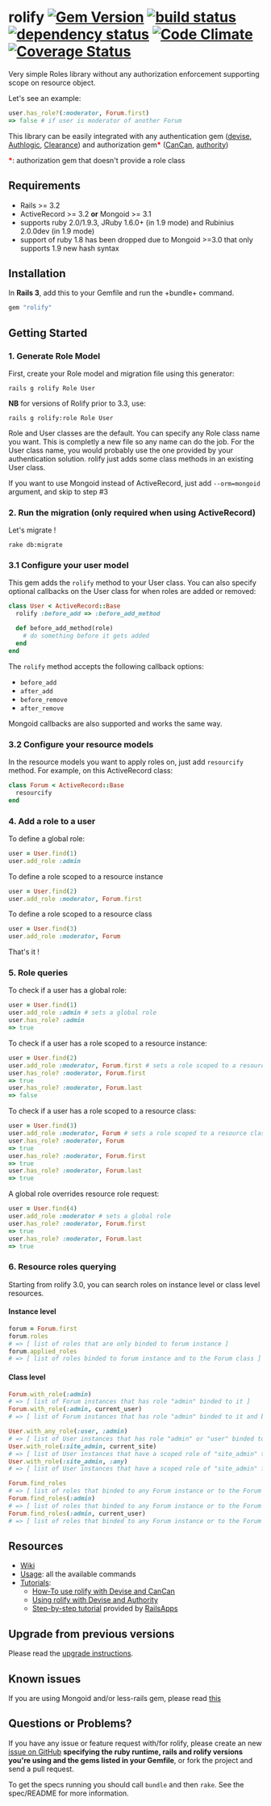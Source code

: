 # rolify [![Gem Version](https://badge.fury.io/rb/rolify.png)](http://badge.fury.io/rb/rolify) [![build status](https://secure.travis-ci.org/EppO/rolify.png)](http://travis-ci.org/EppO/rolify) [![dependency status](https://gemnasium.com/EppO/rolify.png)](https://gemnasium.com/EppO/rolify) [![Code Climate](https://codeclimate.com/github/EppO/rolify.png)](https://codeclimate.com/github/EppO/rolify) [![Coverage Status](https://coveralls.io/repos/EppO/rolify/badge.png?branch=master)](https://coveralls.io/r/EppO/rolify)


Very simple Roles library without any authorization enforcement supporting scope on resource object.

Let's see an example: 

```ruby
user.has_role?(:moderator, Forum.first) 
=> false # if user is moderator of another Forum
```

This library can be easily integrated with any authentication gem ([devise](https://github.com/plataformatec/devise), [Authlogic](https://github.com/binarylogic/authlogic), [Clearance](https://github.com/thoughtbot/clearance)) and authorization gem<span style="color: red"><strong>*</strong></span> ([CanCan](https://github.com/ryanb/cancan), [authority](https://github.com/nathanl/authority))

<span style="color: red"><strong>*</strong></span>: authorization gem that doesn't provide a role class

## Requirements

* Rails >= 3.2
* ActiveRecord >= 3.2 <b>or</b> Mongoid >= 3.1
* supports ruby 2.0/1.9.3, JRuby 1.6.0+ (in 1.9 mode) and Rubinius 2.0.0dev (in 1.9 mode)
* support of ruby 1.8 has been dropped due to Mongoid >=3.0 that only supports 1.9 new hash syntax

## Installation

In <b>Rails 3</b>, add this to your Gemfile and run the +bundle+ command.

```ruby
gem "rolify"
```

## Getting Started

### 1. Generate Role Model

First, create your Role model and migration file using this generator:

```
rails g rolify Role User
```

**NB** for versions of Rolify prior to 3.3, use:

```
rails g rolify:role Role User
```

Role and User classes are the default. You can specify any Role class name you want. This is completly a new file so any name can do the job.
For the User class name, you would probably use the one provided by your authentication solution. rolify just adds some class methods in an existing User class.

If you want to use Mongoid instead of ActiveRecord, just add `--orm=mongoid` argument, and skip to step #3

### 2. Run the migration (only required when using ActiveRecord)

Let's migrate !

```
rake db:migrate
```

### 3.1 Configure your user model

This gem adds the `rolify` method to your User class. You can also specify optional callbacks on the User class for when roles are added or removed:

```ruby
class User < ActiveRecord::Base
  rolify :before_add => :before_add_method

  def before_add_method(role)
    # do something before it gets added
  end
end
```

The `rolify` method accepts the following callback options:

- `before_add`
- `after_add`
- `before_remove`
- `after_remove`

Mongoid callbacks are also supported and works the same way.

### 3.2 Configure your resource models

In the resource models you want to apply roles on, just add ``resourcify`` method.
For example, on this ActiveRecord class:

```ruby
class Forum < ActiveRecord::Base
  resourcify
end
```

### 4. Add a role to a user

To define a global role:

```ruby
user = User.find(1)
user.add_role :admin
```

To define a role scoped to a resource instance

```ruby
user = User.find(2)
user.add_role :moderator, Forum.first
```

To define a role scoped to a resource class

```ruby
user = User.find(3)
user.add_role :moderator, Forum
```

That's it !

### 5. Role queries

To check if a user has a global role: 

```ruby
user = User.find(1)
user.add_role :admin # sets a global role
user.has_role? :admin
=> true
```

To check if a user has a role scoped to a resource instance:

```ruby
user = User.find(2)
user.add_role :moderator, Forum.first # sets a role scoped to a resource instance
user.has_role? :moderator, Forum.first
=> true
user.has_role? :moderator, Forum.last
=> false
```

To check if a user has a role scoped to a resource class:

```ruby
user = User.find(3)
user.add_role :moderator, Forum # sets a role scoped to a resource class
user.has_role? :moderator, Forum
=> true
user.has_role? :moderator, Forum.first
=> true
user.has_role? :moderator, Forum.last
=> true
```

A global role overrides resource role request: 

```ruby
user = User.find(4)
user.add_role :moderator # sets a global role
user.has_role? :moderator, Forum.first
=> true
user.has_role? :moderator, Forum.last
=> true
```

### 6. Resource roles querying 

Starting from rolify 3.0, you can search roles on instance level or class level resources.

#### Instance level

```ruby
forum = Forum.first
forum.roles
# => [ list of roles that are only binded to forum instance ]
forum.applied_roles
# => [ list of roles binded to forum instance and to the Forum class ]
```

#### Class level

```ruby
Forum.with_role(:admin)
# => [ list of Forum instances that has role "admin" binded to it ] 
Forum.with_role(:admin, current_user)
# => [ list of Forum instances that has role "admin" binded to it and belongs to current_user roles ]

User.with_any_role(:user, :admin)
# => [ list of User instances that has role "admin" or "user" binded to it ]
User.with_role(:site_admin, current_site)
# => [ list of User instances that have a scoped role of "site_admin" to a site instance ]
User.with_role(:site_admin, :any)
# => [ list of User instances that have a scoped role of "site_admin" for any site instances ]

Forum.find_roles
# => [ list of roles that binded to any Forum instance or to the Forum class ]
Forum.find_roles(:admin)
# => [ list of roles that binded to any Forum instance or to the Forum class with "admin" as a role name ]
Forum.find_roles(:admin, current_user)
# => [ list of roles that binded to any Forum instance or to the Forum class with "admin" as a role name and belongs to current_user roles ]
```

## Resources

* [Wiki](https://github.com/EppO/rolify/wiki)
* [Usage](https://github.com/EppO/rolify/wiki/Usage): all the available commands
* [Tutorials](https://github.com/EppO/rolify/wiki#wiki-tutorials):  
  * [How-To use rolify with Devise and CanCan](https://github.com/EppO/rolify/wiki/Tutorial)
  * [Using rolify with Devise and Authority](https://github.com/EppO/rolify/wiki/Using-rolify-with-Devise-and-Authority)
  * [Step-by-step tutorial](http://railsapps.github.com/tutorial-rails-bootstrap-devise-cancan.html) provided by [RailsApps](http://railsapps.github.com/)

## Upgrade from previous versions

Please read the [upgrade instructions](UPGRADE.rdoc).

## Known issues

If you are using Mongoid and/or less-rails gem, please read [this](https://github.com/EppO/rolify/wiki/FAQ#when-i-start-rails-using-server-console-whatever-i-get-this-error)

## Questions or Problems?

If you have any issue or feature request with/for rolify, please create an new [issue on GitHub](https://github.com/EppO/rolify/issues) **specifying the ruby runtime, rails and rolify versions you're using and the gems listed in your Gemfile**, or fork the project and send a pull request.

To get the specs running you should call `bundle` and then `rake`. See the spec/README for more information.
